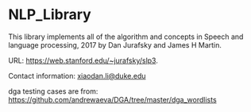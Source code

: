 # NLP_Library
This library implements all of the algorithm and concepts in Speech and language processing, 2017 by Dan Jurafsky and James H Martin.

URL: https://web.stanford.edu/~jurafsky/slp3.

Contact information: xiaodan.li@duke.edu

dga testing cases are from: https://github.com/andrewaeva/DGA/tree/master/dga_wordlists
